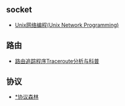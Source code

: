 ## socket
- [Unix网络编程(Unix Network Programming)](http://dirlt.com/unp.html)

## 路由

- [路由追踪程序Traceroute分析与科普](http://www.tuicool.com/articles/AfqemqY)

## 协议
- [*协议森林](http://www.cnblogs.com/vamei/archive/2012/12/05/2802811.html)
